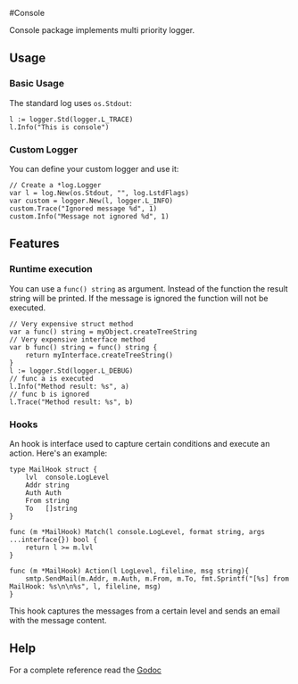 #Console

Console package implements multi priority logger.

## Usage

### Basic Usage

The standard log uses `os.Stdout`:

	l := logger.Std(logger.L_TRACE)
	l.Info("This is console")

### Custom Logger

You can define your custom logger and use it:

	// Create a *log.Logger
	var l = log.New(os.Stdout, "", log.LstdFlags)
	var custom = logger.New(l, logger.L_INFO)
	custom.Trace("Ignored message %d", 1)
	custom.Info("Message not ignored %d", 1)

## Features

### Runtime execution

You can use a `func() string` as argument. Instead
of the function the result string will be printed.
If the message is ignored the function will not be executed.

	// Very expensive struct method
	var a func() string = myObject.createTreeString
	// Very expensive interface method
	var b func() string = func() string {
		return myInterface.createTreeString()
	}
	l := logger.Std(logger.L_DEBUG)
	// func a is executed
	l.Info("Method result: %s", a)
	// func b is ignored
	l.Trace("Method result: %s", b)

### Hooks

An hook is interface used to capture certain conditions and execute an action.
Here's an example:

	type MailHook struct {
		lvl  console.LogLevel
		Addr string
		Auth Auth
		From string
		To   []string
	}

	func (m *MailHook) Match(l console.LogLevel, format string, args ...interface{}) bool {
		return l >= m.lvl
	}

	func (m *MailHook) Action(l LogLevel, fileline, msg string){
		smtp.SendMail(m.Addr, m.Auth, m.From, m.To, fmt.Sprintf("[%s] from MailHook: %s\n\n%s", l, fileline, msg)
	}


This hook captures the messages from a certain level and sends an email with the message content.

## Help

For a complete reference read the [Godoc](http://godoc.org/github.com/klaidliadon/console "Documentation")
